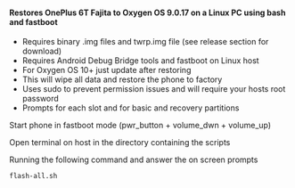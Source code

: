 #### Restores OnePlus 6T Fajita to Oxygen OS 9.0.17 on a Linux PC using bash and fastboot

- Requires binary .img files and twrp.img file (see release section for download)
- Requires Android Debug Bridge tools and fastboot on Linux host
- For Oxygen OS 10+ just update after restoring
- This will wipe all data and restore the phone to factory
- Uses sudo to prevent permission issues and will require your hosts root password
- Prompts for each slot and for basic and recovery partitions





Start phone in fastboot mode (pwr_button + volume_dwn + volume_up)

Open terminal on host in the directory containing the scripts

Running the following command and answer the on screen prompts
```
flash-all.sh
```
